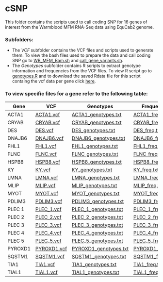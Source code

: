# cSNP

This folder contains the scripts used to call coding SNP for 16 genes of interest from the Warmblood MFM RNA-Seq data using EquCab2 genome.

### Subfolders:
- The *VCF* subfolder contains the VCF files and scripts used to generate them. To view the bash files used to prepare the data and call coding SNP go to [WB_MFM_Bam.sh](https://github.com/NMDL-MSU/WB-MFM/raw/master/cSNP/WB_MFM_Bam.sh) and [call_gene_variants.sh](https://github.com/NMDL-MSU/WB-MFM/raw/master/cSNP/VCF/call_gene_variants.sh).
- The *Genotypes* subfolder contains R scripts to extract genotype information and frequencies from the VCF files. To view R script go to [genotypes.R](https://htmlpreview.github.io/?https://github.com/NMDL-MSU/WB-MFM/blob/master/cSNP/Genotypes/Genotypes.html) and to download the saved Rdata file for this script containg the vcf data per gene click [here](https://github.com/NMDL-MSU/WB-MFM/blob/master/cSNP/Genotypes/gene_variants.Rdata?raw=true).


### To view specific files for a gene refer to the following table:
| Gene | VCF | Genotypes | Frequency |
| ------------- | ------------- | ------------- | ------------- |
| ACTA1 | [ACTA1.vcf](https://github.com/NMDL-MSU/WB-MFM/raw/master/cSNP/VCF/ACTA1_1-68408852-68411553.vcf) | [ACTA1_genotypes.txt](https://github.com/NMDL-MSU/WB-MFM/raw/master/cSNP/Genotypes/ACTA1_genotypes.txt) | [ACTA1_freq.txt](https://github.com/NMDL-MSU/WB-MFM/raw/master/cSNP/Genotypes/ACTA1_freq.txt) |
| CRYAB  | [CRYAB.vcf](https://github.com/NMDL-MSU/WB-MFM/raw/master/cSNP/VCF/CRYAB_7-20466837-20470095.vcf) | [CRYAB_genotypes.txt](https://github.com/NMDL-MSU/WB-MFM/raw/master/cSNP/Genotypes/CRYAB_genotypes.txt) | [CRYAB_freq.txt](https://github.com/NMDL-MSU/WB-MFM/raw/master/cSNP/Genotypes/CRYAB_freq.txt) |
| DES | [DES.vcf](https://github.com/NMDL-MSU/WB-MFM/raw/master/cSNP/VCF/DES_6-8923471-8929796.vcf) | [DES_genotypes.txt](https://github.com/NMDL-MSU/WB-MFM/raw/master/cSNP/Genotypes/DES_genotypes.txt) | [DES_freq.txt](https://github.com/NMDL-MSU/WB-MFM/raw/master/cSNP/Genotypes/DES_freq.txt) |
| DNAJB6 | [DNAJB6.vcf](https://github.com/NMDL-MSU/WB-MFM/raw/master/cSNP/VCF/DNAJB6_4-107640843-107662925.vcf) | [DNAJB6_genotypes.txt](https://github.com/NMDL-MSU/WB-MFM/raw/master/cSNP/Genotypes/DNAJB6_genotypes.txt) | [DNAJB6_freq.txt](https://github.com/NMDL-MSU/WB-MFM/raw/master/cSNP/Genotypes/DNAJB6_freq.txt) |
| FHL1 | [FHL1.vcf](https://github.com/NMDL-MSU/WB-MFM/raw/master/cSNP/VCF/FHL1_X-108319433-108323089.vcf) | [FHL1_genotypes.txt](https://github.com/NMDL-MSU/WB-MFM/raw/master/cSNP/Genotypes/FHL1_genotypes.txt) | [FHL1_freq.txt](https://github.com/NMDL-MSU/WB-MFM/raw/master/cSNP/Genotypes/FHL1_freq.txt) |
| FLNC | [FLNC.vcf](https://github.com/NMDL-MSU/WB-MFM/raw/master/cSNP/VCF/FLNC_4-83724050-83752059.vcf) | [FLNC_genotypes.txt](https://github.com/NMDL-MSU/WB-MFM/raw/master/cSNP/Genotypes/FLNC_genotypes.txt) | [FLNC_freq.txt](https://github.com/NMDL-MSU/WB-MFM/raw/master/cSNP/Genotypes/FLNC_freq.txt) |
| HSPB8 | [HSPB8.vcf](https://github.com/NMDL-MSU/WB-MFM/raw/master/cSNP/VCF/HSPB8_8-14645021-14657411.vcf) | [HSPB8_genotypes.txt](https://github.com/NMDL-MSU/WB-MFM/raw/master/cSNP/Genotypes/HSPB8_genotypes.txt) | [HSPB8_freq.txt](https://github.com/NMDL-MSU/WB-MFM/raw/master/cSNP/Genotypes/HSPB8_freq.txt) |
| KY | [KY.vcf](https://github.com/NMDL-MSU/WB-MFM/raw/master/cSNP/VCF/KY_16-70041804-70081788.vcf) | [KY_genotypes.txt](https://github.com/NMDL-MSU/WB-MFM/raw/master/cSNP/Genotypes/KY_genotypes.txt) | [KY_freq.txt](https://github.com/NMDL-MSU/WB-MFM/raw/master/cSNP/Genotypes/KY_freq.txt) |
| LMNA | [LMNA.vcf](https://github.com/NMDL-MSU/WB-MFM/raw/master/cSNP/VCF/LMNA_5-42040396-42057779.vcf) | [LMNA_genotypes.txt](https://github.com/NMDL-MSU/WB-MFM/raw/master/cSNP/Genotypes/LMNA_genotypes.txt) | [LMNA_freq.txt](https://github.com/NMDL-MSU/WB-MFM/raw/master/cSNP/Genotypes/LMNA_freq.txt) |
| MLIP | [MLIP.vcf](https://github.com/NMDL-MSU/WB-MFM/raw/master/cSNP/VCF/MLIP_20-51492570-51724173.vcf) | [MLIP_genotypes.txt](https://github.com/NMDL-MSU/WB-MFM/raw/master/cSNP/Genotypes/MLIP_genotypes.txt) | [MLIP_freq.txt](https://github.com/NMDL-MSU/WB-MFM/raw/master/cSNP/Genotypes/MLIP_freq.txt) |
| MYOT | [MYOT.vcf](https://github.com/NMDL-MSU/WB-MFM/raw/master/cSNP/VCF/MYOT_14-38514581-38529970.vcf) | [MYOT_genotypes.txt](https://github.com/NMDL-MSU/WB-MFM/raw/master/cSNP/Genotypes/MYOT_genotypes.txt) | [MYOT_freq.txt](https://github.com/NMDL-MSU/WB-MFM/raw/master/cSNP/Genotypes/MYOT_freq.txt) |
| PDLIM3 | [PDLIM3.vcf](https://github.com/NMDL-MSU/WB-MFM/raw/master/cSNP/VCF/PDLIM3_27-24651511-24681071.vcf) | [PDLIM3_genotypes.txt](https://github.com/NMDL-MSU/WB-MFM/raw/master/cSNP/Genotypes/PDLIM3_genotypes.txt) | [PDLIM3_freq.txt](https://github.com/NMDL-MSU/WB-MFM/raw/master/cSNP/Genotypes/PDLIM3_freq.txt) |
| PLEC 1 | [PLEC_1.vcf](https://github.com/NMDL-MSU/WB-MFM/raw/master/cSNP/VCF/PLEC_9-82497801-82522246.vcf) | [PLEC_1_genotypes.txt](https://github.com/NMDL-MSU/WB-MFM/raw/master/cSNP/Genotypes/PLEC_1_genotypes.txt) | [PLEC_1_freq.txt](https://github.com/NMDL-MSU/WB-MFM/raw/master/cSNP/Genotypes/PLEC_1_freq.txt) |
| PLEC 2 | [PLEC_2.vcf](https://github.com/NMDL-MSU/WB-MFM/raw/master/cSNP/VCF/PLEC_9-82497801-82525382.vcf) | [PLEC_2_genotypes.txt](https://github.com/NMDL-MSU/WB-MFM/raw/master/cSNP/Genotypes/PLEC_genotypes.txt) | [PLEC_2_freq.txt](https://github.com/NMDL-MSU/WB-MFM/raw/master/cSNP/Genotypes/PLEC_2_freq.txt) |
| PLEC 3 | [PLEC_3.vcf](https://github.com/NMDL-MSU/WB-MFM/raw/master/cSNP/VCF/PLEC_9-82497801-82526999.vcf) | [PLEC_3_genotypes.txt](https://github.com/NMDL-MSU/WB-MFM/raw/master/cSNP/Genotypes/PLEC_3_genotypes.txt) | [PLEC_3_freq.txt](https://github.com/NMDL-MSU/WB-MFM/raw/master/cSNP/Genotypes/PLEC_3_freq.txt) |
| PLEC 4 | [PLEC_4.vcf](https://github.com/NMDL-MSU/WB-MFM/raw/master/cSNP/VCF/PLEC_9-82497801-82533562.vcf) | [PLEC_4_genotypes.txt](https://github.com/NMDL-MSU/WB-MFM/raw/master/cSNP/Genotypes/PLEC_4_genotypes.txt) | [PLEC_4_freq.txt](https://github.com/NMDL-MSU/WB-MFM/raw/master/cSNP/Genotypes/PLEC_4_freq.txt) |
| PLEC 5 | [PLEC_5.vcf](https://github.com/NMDL-MSU/WB-MFM/raw/master/cSNP/VCF/PLEC_9-82497801-82552307.vcf) | [PLEC_5_genotypes.txt](https://github.com/NMDL-MSU/WB-MFM/raw/master/cSNP/Genotypes/PLEC_5_genotypes.txt) | [PLEC_5_freq.txt](https://github.com/NMDL-MSU/WB-MFM/raw/master/cSNP/Genotypes/PLEC_5_freq.txt) |
| PYROXD1 | [PYROXD1.vcf](https://github.com/NMDL-MSU/WB-MFM/raw/master/cSNP/VCF/PYROXD1_6-47638202-47662337.vcf) | [PYROXD1_genotypes.txt](https://github.com/NMDL-MSU/WB-MFM/raw/master/cSNP/Genotypes/PYROXD1_genotypes.txt) | [PYROXD1_freq.txt](https://github.com/NMDL-MSU/WB-MFM/raw/master/cSNP/Genotypes/PYROXD1_freq.txt) |
| SQSTM1 | [SQSTM1.vcf](https://github.com/NMDL-MSU/WB-MFM/raw/master/cSNP/VCF/SQSTM1_14-2658488-2670564.vcf) | [SQSTM1_genotypes.txt](https://github.com/NMDL-MSU/WB-MFM/raw/master/cSNP/Genotypes/SQSTM1_genotypes.txt) | [SQSTM1_freq.txt](https://github.com/NMDL-MSU/WB-MFM/raw/master/cSNP/Genotypes/SQSTM1_freq.txt) |
| TIA1 | [TIA1.vcf](https://github.com/NMDL-MSU/WB-MFM/raw/master/cSNP/VCF/TIA1_15-32297314-32324901.vcf) | [TIA1_genotypes.txt](https://github.com/NMDL-MSU/WB-MFM/raw/master/cSNP/Genotypes/TIA1_genotypes.txt) | [TIA1_freq.txt](https://github.com/NMDL-MSU/WB-MFM/raw/master/cSNP/Genotypes/TIA1_freq.txt) |
| TIAL1 | [TIAL1.vcf](https://github.com/NMDL-MSU/WB-MFM/raw/master/cSNP/VCF/TIAL1_1-12917385-12935830.vcf) | [TIAL1_genotypes.txt](https://github.com/NMDL-MSU/WB-MFM/raw/master/cSNP/Genotypes/TIAL1_genotypes.txt) | [TIAL1_freq.txt](https://github.com/NMDL-MSU/WB-MFM/raw/master/cSNP/Genotypes/TIAL1_freq.txt) |



